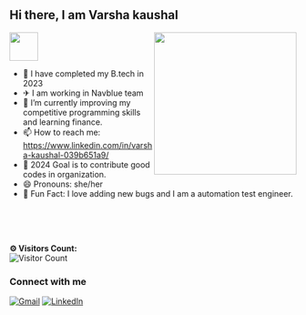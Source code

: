 
# <h2> Hi there, I am <a >Varsha kaushal </a>
<img src="https://media.giphy.com/media/ujrj9aoOdNvXO/giphy.gif" width="50"></h2>
    <img align='right' src="https://media.giphy.com/media/XGmwiw4CkjtAIU3b0z/giphy.gif" width="250"> 
 
- 🏫 I have completed my B.tech in 2023
- ✈  I am working in Navblue team
- 🔭 I’m currently improving my competitive programming skills and learning finance.
- 📫 How to reach me: https://www.linkedin.com/in/varsha-kaushal-039b651a9/
- 🎯 2024 Goal is to contribute good codes in organization.
- 😄 Pronouns: she/her
- 🎈 Fun Fact: I love adding new bugs and I am a automation test engineer.
<br>

</div>
<br /> <br />

 
**⚙️ Visitors Count:**
<br>
![Visitor Count](https://profile-counter.glitch.me/{VarshaKaushal2002}/count.svg)
### Connect with me
<a href="mailto:kaushalvarsha39@gmail.com"><img alt="Gmail" src="https://img.shields.io/badge/Gmail-D14836?style=for-the-badge&logo=gmail&logoColor=white" /></a>
<a href="https://www.linkedin.com/in/varsha-kaushal-039b651a9/"><img alt="LinkedIn" src="https://img.shields.io/badge/linkedin%20-%230077B5.svg?&style=for-the-badge&logo=linkedin&logoColor=white"/></a>
